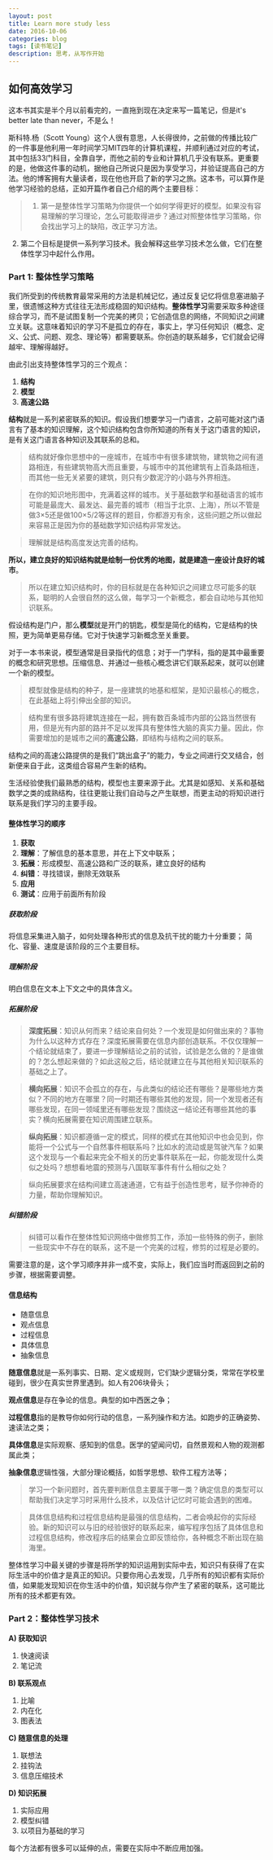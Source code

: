 ```yaml
---
layout: post
title: Learn more study less
date: 2016-10-06
categories: blog
tags: [读书笔记]
description: 思考，从写作开始
---
```


## 如何高效学习

这本书其实是半个月以前看完的，一直拖到现在决定来写一篇笔记，但是it's better late than never，不是么！

斯科特.杨（Scott Young）这个人很有意思，人长得很帅，之前做的传播比较广的一件事是他利用一年时间学习MIT四年的计算机课程，并顺利通过对应的考试，其中包括33门科目，全靠自学，而他之前的专业和计算机几乎没有联系。更重要的是，他做这件事的动机，据他自己所说只是因为享受学习，并验证提高自己的方法。他的博客拥有大量读者，现在他也开启了新的学习之旅。这本书，可以算作是他学习经验的总结，正如开篇作者自己介绍的两个主要目标：

> 1. 第一是整体性学习策略为你提供一个如何学得更好的模型。如果没有容易理解的学习理论，怎么可能取得进步？通过对照整体性学习策略，你会找出学习上的缺陷，改正学习方法。
2. 第二个目标是提供一系列学习技术。我会解释这些学习技术怎么做，它们在整体性学习中起什么作用。

### Part 1: 整体性学习策略

我们所受到的传统教育最常采用的方法是机械记忆，通过反复记忆将信息塞进脑子里，很遗憾这种方式往往无法形成稳固的知识结构。**整体性学习**需要采取多种途径综合学习，而不是试图复制一个完美的拷贝；它创造信息的网络，不同知识之间建立关联。这意味着知识的学习不是孤立的存在，事实上，学习任何知识（概念、定义、公式、问题、观念、理论等）都需要联系。你创造的联系越多，它们就会记得越牢、理解得越好。

由此引出支持整体性学习的三个观点：

1. **结构**
2. **模型**
3. **高速公路**

**结构**就是一系列紧密联系的知识。假设我们想要学习一门语言，之前可能对这门语言有了基本的知识理解，这个知识结构包含你所知道的所有关于这门语言的知识，是有关这门语言各种知识及其联系的总和。

> 结构就好像你思想中的一座城市，在城市中有很多建筑物，建筑物之间有道路相连，有些建筑物高大而且重要，与城市中的其他建筑有上百条路相连，而其他一些无关紧要的建筑，则只有少数泥泞的小路与外界相连。

> 在你的知识地形图中，充满着这样的城市。关于基础数学和基础语言的城市可能是最庞大、最发达、最完善的城市（相当于北京、上海），所以不管是做3×5还是做100×5/2等这样的题目，你都游刃有余，这些问题之所以做起来容易正是因为你的基础数学知识结构非常发达。

> 理解就是结构高度发达完善的结构。

**所以，建立良好的知识结构就是绘制一份优秀的地图，就是建造一座设计良好的城市**。

> 所以在建立知识结构时，你的目标就是在各种知识之间建立尽可能多的联系，聪明的人会很自然的这么做，每学习一个新概念，都会自动地与其他知识联系。

假设结构是门户，那么**模型**就是开门的钥匙，模型是简化的结构，它是结构的快照，更为简单更易存储。它对于快速学习新概念至关重要。

对于一本书来说，模型通常是目录指代的信息；对于一门学科，指的是其中最重要的概念和研究思想。压缩信息、并通过一些核心概念讲它们联系起来，就可以创建一个新的模型。

> 模型就像是结构的种子，是一座建筑的地基和框架，是知识最核心的概念，在此基础上将引伸出全部的知识。

> 结构里有很多路将建筑连接在一起，拥有数百条城市内部的公路当然很有用，但是光有内部的路并不足以发挥具有整体性大脑的真实力量。因此，你需要增加的是城市之间的**高速公路**，即结构与结构之间的联系。

结构之间的高速公路提供的是我们“跳出盒子”的能力，专业之间进行交叉结合，创新便来自于此，这类组合容易产生新的结构。

生活经验使我们最熟悉的结构，模型也主要来源于此。尤其是如感知、关系和基础数学之类的成熟结构，往往更能让我们自动与之产生联想，而更主动的将知识进行联系是我们学习的主要手段。

#### 整体性学习的顺序

1. **获取**
2. **理解**：了解信息的基本意思，并在上下文中联系；
3. **拓展**：形成模型、高速公路和广泛的联系，建立良好的结构
4. **纠错**：寻找错误，删除无效联系
5. **应用**
6. **测试**：应用于前面所有阶段

##### 获取阶段

将信息采集进入脑子，如何处理各种形式的信息及抗干扰的能力十分重要；
简化、容量、速度是该阶段的三个主要目标。

##### 理解阶段

明白信息在文本上下文之中的具体含义。

##### 拓展阶段

> **深度拓展**：知识从何而来？结论来自何处？一个发现是如何做出来的？事物为什么以这种方式存在？深度拓展需要在信息内部创造联系。不仅仅理解一个结论就结束了，要进一步理解结论之前的试验，试验是怎么做的？是谁做的？怎么想起来做的？如此这般之后，结论就建立在与其他相关知识联系的基础之上了。

> **横向拓展**：知识不会孤立的存在，与此类似的结论还有哪些？是哪些地方类似？不同的地方在哪里？同一时期还有哪些其他的发现，同一个发现者还有哪些发现，在同一领域里还有哪些发现？围绕这一结论还有哪些其他的事实？横向拓展需要在知识周围建立联系。

> **纵向拓展**：知识都遵循一定的模式，同样的模式在其他知识中也会见到，你能将一个公式与一个自然事件相联系吗？比如水的流动或是驾驶汽车？如果这个发现与一个看起来完全不相关的历史事件联系在一起，你能发现什么类似之处吗？想想看地震的预测与八国联军事件有什么相似之处？

> 纵向拓展要求在结构间建立高速通道，它有益于创造性思考，赋予你神奇的力量，帮助你理解知识。

##### 纠错阶段

> 纠错可以看作在整体性知识网络中做修剪工作，添加一些特殊的例子，删除一些现实中不存在的联系，这不是一个完美的过程，修剪的过程是必要的。

需要注意的是，这个学习顺序并非一成不变，实际上，我们应当时而返回到之前的步骤，根据需要调整。

#### 信息结构

- 随意信息
- 观点信息
- 过程信息
- 具体信息
- 抽象信息

**随意信息**就是一系列事实、日期、定义或规则，它们缺少逻辑分类，常常在学校里碰到，很少在真实世界里遇到。如人有206块骨头；

**观点信息**是存在争论的信息。典型的如中西医之争；

**过程信息**指的是教导你如何行动的信息，一系列操作和方法。如跑步的正确姿势、速读法之类；

**具体信息**是实际观察、感知到的信息。医学的望闻问切，自然景观和人物的观测都属此类；

**抽象信息**逻辑性强，大部分理论概括，如哲学思想、软件工程方法等；

> 学习一个新问题时，首先要判断信息主要属于哪一类？确定信息的类型可以帮助我们决定学习时采用什么技术，以及估计记忆时可能会遇到的困难。

> 具体信息结构和过程信息结构是最强的信息结构，二者会唤起你的实际经验。新的知识可以与旧的经验很好的联系起来，编写程序包括了具体信息和过程信息结构，修改程序后的结果会立即反馈给你，各种概念不断出现在脑海里。

整体性学习中最关键的步骤是将所学的知识运用到实际中去，知识只有获得了在实际生活中的价值才是真正的知识。只要你用心去发现，几乎所有的知识都有实际价值，如果能发现知识在你生活中的价值，知识就与你产生了紧密的联系，这可能比所有的技术都更有效。

### Part 2：整体性学习技术

**A) 获取知识**

1. 快速阅读
2. 笔记流

**B) 联系观点**

1. 比喻
2. 内在化
3. 图表法

**C) 随意信息的处理**

1. 联想法
2. 挂钩法
3. 信息压缩技术

**D) 知识拓展**

1. 实际应用
2. 模型纠错
3. 以项目为基础的学习

每个方法都有很多可以延伸的点，需要在实际中不断应用加强。
